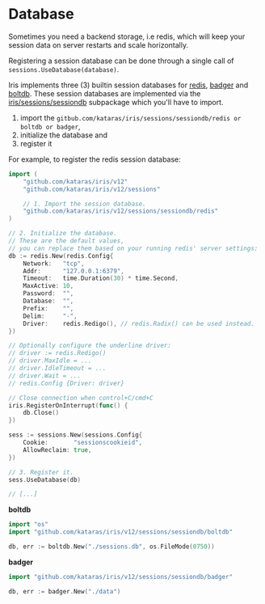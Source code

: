 # Database

Sometimes you need a backend storage, i.e redis, which will keep your session data on server restarts and scale horizontally.

Registering a session database can be done through a single call of `sessions.UseDatabase(database)`.

Iris implements three (3) builtin session databases for [redis](https://redis.io/), [badger](https://github.com/dgraph-io/badger) and [boltdb](https://github.com/kataras/iris-book/tree/949c38a02420899aa31dbb029b89f63a3b3846af/sessions/github.com/etcd-io/bbolt/README.md). These session databases are implemented via the [iris/sessions/sessiondb](https://github.com/kataras/iris/tree/master/sessions/sessiondb) subpackage which you'll have to import.

1. import the `gitbub.com/kataras/iris/sessions/sessiondb/redis or boltdb or badger`,
2. initialize the database and
3. register it

For example, to register the redis session database:

```go
import (
    "github.com/kataras/iris/v12"
    "github.com/kataras/iris/v12/sessions"

    // 1. Import the session database.
    "github.com/kataras/iris/v12/sessions/sessiondb/redis"
)

// 2. Initialize the database.
// These are the default values,
// you can replace them based on your running redis' server settings:
db := redis.New(redis.Config{
    Network:   "tcp",
    Addr:      "127.0.0.1:6379",
    Timeout:   time.Duration(30) * time.Second,
    MaxActive: 10,
    Password:  "",
    Database:  "",
    Prefix:    "",
    Delim:     "-",
    Driver:    redis.Redigo(), // redis.Radix() can be used instead.
})

// Optionally configure the underline driver:
// driver := redis.Redigo()
// driver.MaxIdle = ...
// driver.IdleTimeout = ...
// driver.Wait = ...
// redis.Config {Driver: driver}

// Close connection when control+C/cmd+C
iris.RegisterOnInterrupt(func() {
    db.Close()
})

sess := sessions.New(sessions.Config{
    Cookie:       "sessionscookieid",
    AllowReclaim: true,
})

// 3. Register it.
sess.UseDatabase(db)

// [...]
```

**boltdb**

```go
import "os"
import "github.com/kataras/iris/v12/sessions/sessiondb/boltdb"

db, err := boltdb.New("./sessions.db", os.FileMode(0750))
```

**badger**

```go
import "github.com/kataras/iris/v12/sessions/sessiondb/badger"

db, err := badger.New("./data")
```

<!-- slide:break-80 -->
